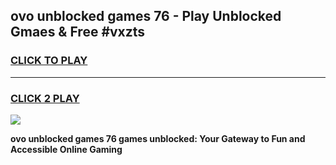 
## ovo unblocked games 76 - Play Unblocked Gmaes & Free #vxzts
<h3>
<a href="https://premium.freeplayer.one?title=ovo_unblocked_games_76&ref=03M">CLICK TO PLAY</a></h3>
<hr>

<h3>
<a href="https://premium.freeplayer.one?title=ovo_unblocked_games_76&ref=03M">CLICK 2 PLAY</a>
  
</h3>

<a href="https://premium.freeplayer.one?title=ovo_unblocked_games_76&ref=03M"><img src="https://clearcache.store/games.png"></a>


**ovo unblocked games 76 games unblocked: Your Gateway to Fun and Accessible Online Gaming**
